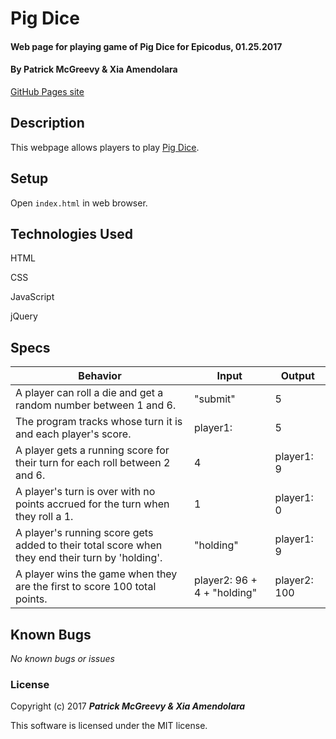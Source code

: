 # Pig Dice

#### Web page for playing game of Pig Dice for Epicodus, 01.25.2017

#### By Patrick McGreevy & Xia Amendolara

[GitHub Pages site](https://ptown-epicodus.github.io/pig-dice/)

## Description

This webpage allows players to play [Pig Dice](https://en.wikipedia.org/wiki/Pig_%28dice_game%29).

## Setup

Open `index.html` in web browser.

## Technologies Used

HTML

CSS

JavaScript

jQuery

## Specs
|Behavior|Input|Output|
|--------|-----|------|
|A player can roll a die and get a random number between 1 and 6.|"submit"|5|
|The program tracks whose turn it is and each player's score.|player1:|5|
|A player gets a running score for their turn for each roll between 2 and 6.|4|player1: 9|
|A player's turn is over with no points accrued for the turn when they roll a 1.|1|player1: 0|
|A player's running score gets added to their total score when they end their turn by 'holding'.|"holding"|player1: 9|
|A player wins the game when they are the first to score 100 total points.|player2: 96 + 4 + "holding"|player2: 100|

## Known Bugs

_No known bugs or issues_

### License

Copyright (c) 2017 _**Patrick McGreevy & Xia Amendolara**_

This software is licensed under the MIT license.
